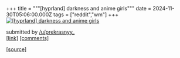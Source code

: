 +++
title = """[hyprland] darkness and anime girls"""
date = 2024-11-30T05:06:00.000Z
tags = ["reddit","wm"]
+++
[![[hyprland] darkness and anime girls](https://b.thumbs.redditmedia.com/DKUkekGdNxuOsF0dPdf9EsxAuOTSApwtFrJGPX3T2Gc.jpg "[hyprland] darkness and anime girls")](https://www.reddit.com/r/unixporn/comments/1h3566q/hyprland_darkness_and_anime_girls/)

submitted by [/u/prekrasnyy\_](https://www.reddit.com/user/prekrasnyy_)  
[\[link\]](https://www.reddit.com/gallery/1h3566q) [\[comments\]](https://www.reddit.com/r/unixporn/comments/1h3566q/hyprland_darkness_and_anime_girls/)

[[source]](https://www.reddit.com/r/unixporn/comments/1h3566q/hyprland_darkness_and_anime_girls/)
